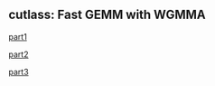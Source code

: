

## cutlass: Fast GEMM with WGMMA
[part1](https://research.colfax-intl.com/cutlass-tutorial-wgmma-hopper/)

[part2](https://research.colfax-intl.com/cutlass-tutorial-design-of-a-gemm-kernel/)

[part3](https://research.colfax-intl.com/cutlass-tutorial-persistent-kernels-and-stream-k/)